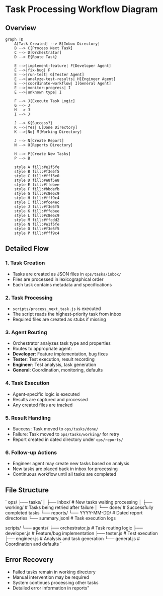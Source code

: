 # Task Processing Workflow Diagram

## Overview

```mermaid
graph TD
    A[Task Created] --> B[Inbox Directory]
    B --> C[Process Next Task]
    C --> D[Orchestrator]
    D --> E{Route Task}

    E -->|implement-feature| F[Developer Agent]
    E -->|fix-bug| F
    E -->|run-test| G[Tester Agent]
    E -->|analyze-test-results| H[Engineer Agent]
    E -->|coordinate-workflow| I[General Agent]
    E -->|monitor-progress| I
    E -->|unknown type| I

    F --> J[Execute Task Logic]
    G --> J
    H --> J
    I --> J

    J --> K{Success?}
    K -->|Yes| L[Done Directory]
    K -->|No| M[Working Directory]

    J --> N[Create Report]
    N --> O[Reports Directory]

    H --> P[Create New Tasks]
    P --> B

    style A fill:#e1f5fe
    style B fill:#f3e5f5
    style C fill:#fff3e0
    style D fill:#e8f5e8
    style E fill:#ffebee
    style F fill:#bbdefb
    style G fill:#c8e6c9
    style H fill:#fff9c4
    style I fill:#fce4ec
    style J fill:#f3e5f5
    style K fill:#ffebee
    style L fill:#c8e6c9
    style M fill:#ffcdd2
    style N fill:#e1f5fe
    style O fill:#f3e5f5
    style P fill:#fff9c4
```

## Detailed Flow

### 1. Task Creation
- Tasks are created as JSON files in `ops/tasks/inbox/`
- Files are processed in lexicographical order
- Each task contains metadata and specifications

### 2. Task Processing
- `scripts/process_next_task.js` is executed
- The script reads the highest-priority task from inbox
- Required files are created as stubs if missing

### 3. Agent Routing
- Orchestrator analyzes task type and properties
- Routes to appropriate agent:
 - **Developer**: Feature implementation, bug fixes
 - **Tester**: Test execution, result recording
 - **Engineer**: Test analysis, task generation
 - **General**: Coordination, monitoring, defaults

### 4. Task Execution
- Agent-specific logic is executed
- Results are captured and processed
- Any created files are tracked

### 5. Result Handling
- Success: Task moved to `ops/tasks/done/`
- Failure: Task moved to `ops/tasks/working/` for retry
- Report created in dated directory under `ops/reports/`

### 6. Follow-up Actions
- Engineer agent may create new tasks based on analysis
- New tasks are placed back in inbox for processing
- Continuous workflow until all tasks are completed

## File Structure

`
ops/
├── tasks/
│   ├── inbox/           # New tasks waiting processing
│   ├── working/         # Tasks being retried after failure
│   └── done/           # Successfully completed tasks
└── reports/
    └── YYYY-MM-DD/     # Dated report directories
        └── summary.jsonl  # Task execution logs

scripts/
└── agents/
    ├── orchestrator.js  # Task routing logic
    ├── developer.js     # Feature/bug implementation
    ├── tester.js        # Test execution
    ├── engineer.js      # Analysis and task generation
    └── general.js       # Coordination and defaults
`

## Error Recovery

- Failed tasks remain in working directory
- Manual intervention may be required
- System continues processing other tasks
- Detailed error information in reports"
